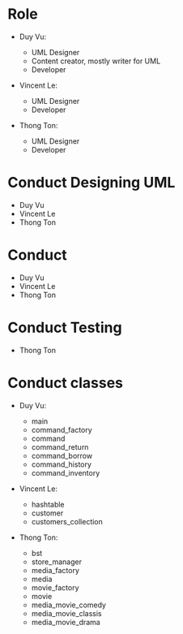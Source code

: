 # Role
- Duy Vu:
  + UML Designer
  + Content creator, mostly writer for UML
  + Developer
  
- Vincent Le: 
  + UML Designer
  + Developer

- Thong Ton: 
  + UML Designer
  + Developer

# Conduct Designing UML
- Duy Vu
- Vincent Le
- Thong Ton

# Conduct 
- Duy Vu
- Vincent Le
- Thong Ton

# Conduct Testing
- Thong Ton

# Conduct classes
- Duy Vu:
  + main
  + command_factory
  + command
  + command_return
  + command_borrow
  + command_history
  + command_inventory
  
- Vincent Le:
  + hashtable
  + customer
  + customers_collection
  
- Thong Ton:
  + bst
  + store_manager
  + media_factory
  + media
  + movie_factory
  + movie
  + media_movie_comedy
  + media_movie_classis
  + media_movie_drama
